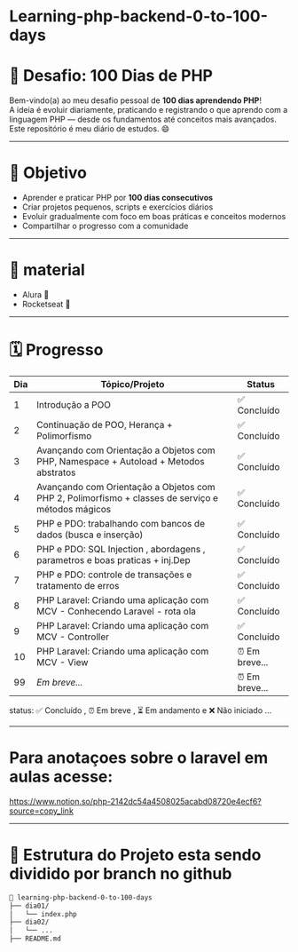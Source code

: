# Learning-php-backend-0-to-100-days
<h1> 🚀 Desafio: 100 Dias de PHP </h1>

Bem-vindo(a) ao meu desafio pessoal de **100 dias aprendendo PHP**!  
A ideia é evoluir diariamente, praticando e registrando o que aprendo com a linguagem PHP — desde os fundamentos até conceitos mais avançados. Este repositório é meu diário de estudos. 😄

---

<h1> 🎯 Objetivo </h1>

- Aprender e praticar PHP por **100 dias consecutivos**
- Criar projetos pequenos, scripts e exercícios diários
- Evoluir gradualmente com foco em boas práticas e conceitos modernos
- Compartilhar o progresso com a comunidade

---

<h1> 📝 material </h1>

  - Alura 📘
  - Rocketseat 🚀

---

<h1> 🗓 Progresso </h1>

| Dia | Tópico/Projeto                                                                                    | Status        |
|-----|---------------------------------------------------------------------------------------------------|---------------|
| 1   | Introdução a POO                                                                                  | ✅ Concluído   |
| 2   | Continuação de POO, Herança + Polimorfismo                                                        | ✅ Concluído   |
| 3   | Avançando com Orientação a Objetos com PHP, Namespace + Autoload + Metodos abstratos              | ✅ Concluído   |
| 4   | Avançando com Orientação a Objetos com PHP 2, Polimorfismo + classes de serviço e métodos mágicos | ✅ Concluído   |
| 5   | PHP e PDO: trabalhando com bancos de dados (busca e inserção)                                     | ✅ Concluído   |
| 6   | PHP e PDO: SQL Injection , abordagens , parametros e boas praticas + inj.Dep                      | ✅ Concluído   |
| 7   | PHP e PDO: controle de transações e  tratamento de erros                                          | ✅ Concluído   |
| 8   | PHP Laravel: Criando uma aplicação com MCV - Conhecendo Laravel  - rota ola                       | ✅ Concluído   |
| 9   | PHP Laravel: Criando uma aplicação com MCV - Controller                                           | ✅ Concluído   |
| 10  | PHP Laravel: Criando uma aplicação com MCV - View                                                 | ⏰ Em breve... |
| 99  | _Em breve..._                                                                                     | ⏰ Em breve... |

status: ✅ Concluído ,  ⏰ Em breve , ⏳ Em andamento e ❌ Não iniciado ...

---

<h1> Para anotaçoes sobre o laravel em aulas acesse: </h1>

<https://www.notion.so/php-2142dc54a4508025acabd08720e4ecf6?source=copy_link>

---

<h1> 📁 Estrutura do Projeto esta sendo dividido por branch no github </h1>

```bash
📂 learning-php-backend-0-to-100-days
├── dia01/
│   └── index.php
├── dia02/
│   └── ...
├── README.md
